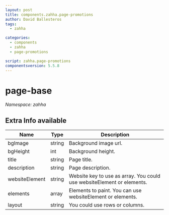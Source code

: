 ```yaml
---
layout: post
title: components.zahha.page-promotions
author: David Ballesteros
tags:
  - zahha

categories:
  - components
  - zahha
  - page-promotions

script: zahha.page-promotions
componentsversion: 5.5.8
---
```

# page-base

*Namespace: zahha*

## Extra Info available

| Name | Type | Description |
| --- | --- | --- |
| bgImage | string | Background image url. |
| bgHeight | int | Background height. |
| title | string | Page title. |
| description | string | Page description. |
| websiteElement | string | Website key to use as array. You could use websiteElement or elements. |
| elements | array | Elements to paint. You can use websiteElement or elements. |
| layout | string | You could use rows or columns. |
